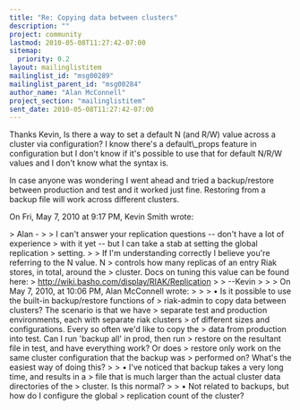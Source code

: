 ```yaml
---
title: "Re: Copying data between clusters"
description: ""
project: community
lastmod: 2010-05-08T11:27:42-07:00
sitemap:
  priority: 0.2
layout: mailinglistitem
mailinglist_id: "msg00289"
mailinglist_parent_id: "msg00284"
author_name: "Alan McConnell"
project_section: "mailinglistitem"
sent_date: 2010-05-08T11:27:42-07:00
---
```



Thanks Kevin,
Is there a way to set a default N (and R/W) value across a cluster via
configuration? I know there's a default\\_props feature in configuration but
I don't know if it's possible to use that for default N/R/W values and I
don't know what the syntax is.

In case anyone was wondering I went ahead and tried a backup/restore between
production and test and it worked just fine. Restoring from a backup file
will work across different clusters.

On Fri, May 7, 2010 at 9:17 PM, Kevin Smith  wrote:

&gt; Alan -
&gt;
&gt; I can't answer your replication questions -- don't have a lot of experience
&gt; with it yet -- but I can take a stab at setting the global replication
&gt; setting.
&gt;
&gt; If I'm understanding correctly I believe you're referring to the N value. N
&gt; controls how many replicas of an entry Riak stores, in total, around the
&gt; cluster. Docs on tuning this value can be found here:
&gt; http://wiki.basho.com/display/RIAK/Replication
&gt;
&gt; --Kevin
&gt;
&gt;
&gt; On May 7, 2010, at 10:06 PM, Alan McConnell wrote:
&gt;
&gt; &gt; • Is it possible to use the built-in backup/restore functions of
&gt; riak-admin to copy data between clusters? The scenario is that we have
&gt; separate test and production environments, each with separate riak clusters
&gt; of different sizes and configurations. Every so often we'd like to copy the
&gt; data from production into test. Can I run 'backup all' in prod, then run
&gt; restore on the resultant file in test, and have everything work? Or does
&gt; restore only work on the same cluster configuration that the backup was
&gt; performed on? What's the easiest way of doing this?
&gt; &gt; • I've noticed that backup takes a very long time, and results in a
&gt; file that is much larger than the actual cluster data directories of the
&gt; cluster. Is this normal?
&gt; &gt; • Not related to backups, but how do I configure the global
&gt; replication count of the cluster?
